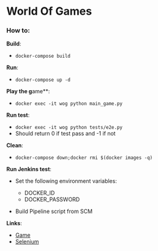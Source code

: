 # World Of Games

### How to:

**Build**: 
- ```docker-compose build```

**Run**:
- ```docker-compose up -d```

**Play the g**ame**:
- ```docker exec -it wog python main_game.py```

**Run test**:
- ```docker exec -it wog python tests/e2e.py```
- Should return 0 if test pass and -1 if not

**Clean**:
- ```docker-compose down;docker rmi $(docker images -q)```

**Run Jenkins test**:
- Set the following environment variables:
    - DOCKER_ID
    - DOCKER_PASSWORD

- Build Pipeline script from SCM


**Links**:
- [Game](http://localhost:8777)
- [Selenium](http://localhost:4444/grid/console)